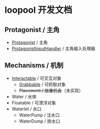 # loopool 开发文档

## Protagonist / 主角

- [Protagonist](Protagonist.md) / 主角
- [ProtagonistInputHandler](ProtagonistInputHandler.md) / 主角输入处理器

## Mechanisms / 机制

- [Interactable](Interactable) / 可交互对象
	- [Grabbable](Grabbable.md) / 可抓取对象
	- ~~Placement / 放置机会~~（未实现）
- Water / 水体
- Floatable / 可漂浮对象
- Waterlet / 水口
	- WaterPump / 注水口
	- WaterDump / 排水口